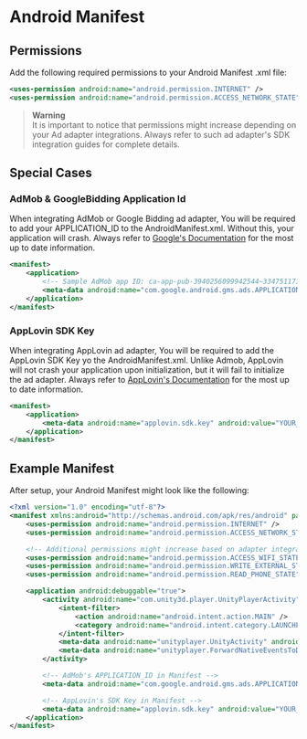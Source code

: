 # Android Manifest

## Permissions
Add the following required permissions to your Android Manifest .xml file:

```xml
<uses-permission android:name="android.permission.INTERNET" />
<uses-permission android:name="android.permission.ACCESS_NETWORK_STATE" />
```

> **Warning** \
> It is important to notice that permissions might increase depending on your Ad adapter integrations. Always refer to such ad adapter's SDK integration guides for complete details. 

## Special Cases

### AdMob & GoogleBidding Application Id

When integrating AdMob or Google Bidding ad adapter, You will be required to add your APPLICATION_ID to the AndroidManifest.xml. Without this, your application will crash. Always refer to [Google's Documentation](https://developers.google.com/admob/android/quick-start) for the most up to date information.

```xml
<manifest>
    <application>
        <!-- Sample AdMob app ID: ca-app-pub-3940256099942544~3347511713 -->
        <meta-data android:name="com.google.android.gms.ads.APPLICATION_ID" android:value="ca-app-pub-xxxxxxxxxxxxxxxx~yyyyyyyyyy"/>
    </application>
</manifest>
```

### AppLovin SDK Key

When integrating AppLovin ad adapter, You will be required to add the AppLovin SDK Key yo the AndroidManifest.xml. Unlike Admob, AppLovin will not crash your application upon initialization, but it will fail to initialize the ad adapter. Always refer to [AppLovin's Documentation](https://dash.applovin.com/documentation/mediation/android/getting-started/integration) for the most up to date information.

```xml
<manifest>
    <application>
        <meta-data android:name="applovin.sdk.key" android:value="YOUR_SDK_KEY_HERE"/>
    </application>
</manifest>
```

## Example Manifest
After setup, your Android Manifest might look like the following:

```xml
<?xml version="1.0" encoding="utf-8"?>
<manifest xmlns:android="http://schemas.android.com/apk/res/android" package="com.unity3d.player" xmlns:tools="http://schemas.android.com/tools" android:name="androidx.multidex.MultiDexApplication">
    <uses-permission android:name="android.permission.INTERNET" />
    <uses-permission android:name="android.permission.ACCESS_NETWORK_STATE" />

    <!-- Additional permissions might increase based on adapter integrations. e.g look below. -->
    <uses-permission android:name="android.permission.ACCESS_WIFI_STATE" />
    <uses-permission android:name="android.permission.WRITE_EXTERNAL_STORAGE" />
    <uses-permission android:name="android.permission.READ_PHONE_STATE" />

    <application android:debuggable="true">
        <activity android:name="com.unity3d.player.UnityPlayerActivity" android:theme="@style/UnityThemeSelector">
            <intent-filter>
                <action android:name="android.intent.action.MAIN" />
                <category android:name="android.intent.category.LAUNCHER" />
            </intent-filter>
            <meta-data android:name="unityplayer.UnityActivity" android:value="true" />
            <meta-data android:name="unityplayer.ForwardNativeEventsToDalvik" android:value="true" />
        </activity>

        <!-- AdMob's APPLICATION_ID in Manifest -->
        <meta-data android:name="com.google.android.gms.ads.APPLICATION_ID" android:value="ca-app-pub-xxxxxxxxxxxxxxxx~yyyyyyyyyy"/>

        <!-- AppLovin's SDK Key in Manifest -->
        <meta-data android:name="applovin.sdk.key" android:value="YOUR_SDK_KEY_HERE"/>
    </application>
</manifest>
```
